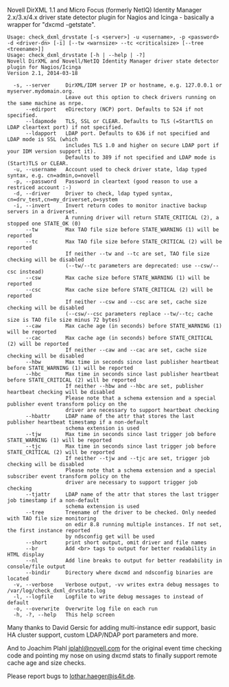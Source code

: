 Novell DirXML 1.1 and Micro Focus (formerly NetIQ) Identity Manager 2.x/3.x/4.x driver state detector plugin for Nagios and Icinga - basically a wrapper for "dxcmd -getstate".


    Usage: check_dxml_drvstate [-s <server>] -u <username>, -p <password> -d <driver-dn> [-i] [--tw <warnsize> --tc <criticalsize> [--tree <treename>]]
    Usage: check_dxml_drvstate [-h | --help | -?]
    Novell DirXML and Novell/NetIQ Identity Manager driver state detector plugin for Nagios/Icinga
    Version 2.1, 2014-03-18
    
      -s, --server     DirXML/IDM server IP or hostname, e.g. 127.0.0.1 or myserver.mydomain.org.
                       Leave out this option to check drivers running on the same machine as nrpe.
          --edirport   eDirectory (NCP) port. Defaults to 524 if not specified.
          --ldapmode   TLS, SSL or CLEAR. Defaults to TLS (=StartTLS on LDAP cleartext port) if not specified.
          --ldapport   LDAP port. Defaults to 636 if not specified and LDAP mode is SSL (which 
                       includes TLS 1.0 and higher on secure LDAP port if your IDM version support it).
                       Defaults to 389 if not specified and LDAP mode is (Start)TLS or CLEAR.
      -u, --username   Account used to check driver state, ldap typed syntax, e.g. cn=admin,o=novell
      -p, --password   Password in cleartext (good reason to use a restriced account :-)
      -d, --driver     Driver to check, ldap typed syntax, cn=drv_test,cn=my_driverset,o=system
      -i, --invert     Invert return codes to monitor inactive backup servers in a driverset.
                       A running driver will return STATE_CRITICAL (2), a stopped one STATE_OK (0)
          --tw         Max TAO file size before STATE_WARNING (1) will be reported
          --tc         Max TAO file size before STATE_CRITICAL (2) will be reported
                       If neither --tw and --tc are set, TAO file size checking will be disabled
                       (--tw/--tc parameters are deprecated: use --csw/--csc instead)
          --csw        Max cache size before STATE_WARNING (1) will be reported
          --csc        Max cache size before STATE_CRITICAL (2) will be reported
                       If neither --csw and --csc are set, cache size checking will be disabled
                       (--csw/--csc parameters replace --tw/--tc; cache size is TAO file size minus 72 bytes)
          --caw        Max cache age (in seconds) before STATE_WARNING (1) will be reported
          --cac        Max cache age (in seconds) before STATE_CRITICAL (2) will be reported
                       If neither --caw and --cac are set, cache size checking will be disabled
          --hbw        Max time in seconds since last publisher heartbeat before STATE_WARNING (1) will be reported
          --hbc        Max time in seconds since last publisher heartbeat before STATE_CRITICAL (2) will be reported
                       If neither --hbw and --hbc are set, publisher heartbeat checking will be disabled
                       Please note that a schema extension and a special publisher event transform policy on the
                       driver are necessary to support heartbeat checking
          --hbattr     LDAP name of the attr that stores the last publisher heartbeat timestamp if a non-default
                       schema extension is used
          --tjw        Max time in seconds since last trigger job before STATE_WARNING (1) will be reported
          --tjc        Max time in seconds since last trigger job before STATE_CRITICAL (2) will be reported
                       If neither --tjw and --tjc are set, trigger job checking will be disabled
                       Please note that a schema extension and a special subscriber event transform policy on the
                       driver are necessary to support trigger job checking
          --tjattr     LDAP name of the attr that stores the last trigger job timestamp if a non-default
                       schema extension is used
          --tree       Treename of the driver to be checked. Only needed with TAO file size monitoring
                       on edir 8.8 running multiple instances. If not set, the first instance reported
                       by ndsconfig get will be used
          --short      print short output, omit driver and file names
          --br         Add <br> tags to output for better readability in HTML display
          --nl         Add line breaks to output for better readability in console/file output
          --bindir     Directory where dxcmd and ndsconfig binaries are located
      -v, --verbose    Verbose output, -vv writes extra debug messages to /var/log/check_dxml_drvstate.log
      -l, --logfile    Logfile to write debug messages to instead of default
      -o, --overwrite  Overwrite log file on each run
      -h, -?, --help   This help screen
    
Many thanks to David Gersic for adding multi-instance edir support, basic HA cluster support, custom LDAP/NDAP port parameters and more.

And to Joachim Plahl <jplahl@novell.com> for the original event time checking code and pointing my nose on using dxcmd stats to finally support remote cache age and size checks.

Please report bugs to <lothar.haeger@is4it.de>.
